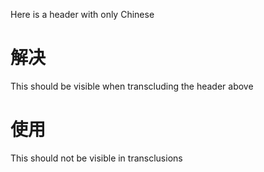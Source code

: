 
Here is a header with only Chinese
#  解决

This should be visible when transcluding the header above


# 使用
This should not be visible in transclusions
